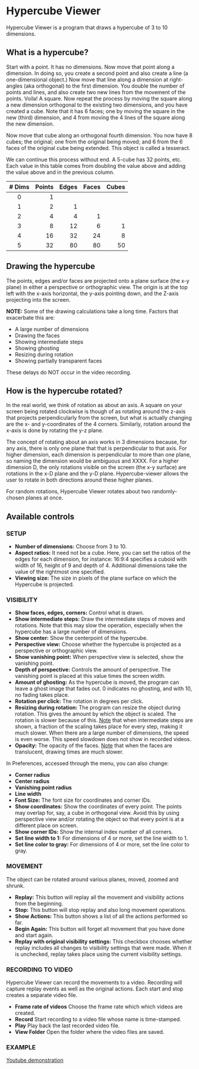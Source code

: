 # Hypercube Viewer

Hypercube Viewer is a program that draws a hypercube of 3 to 10 dimensions.

## What is a hypercube?

Start with a point. It has no dimensions. Now move that point along a dimension. In doing so, you create a second point and also create a line (a one-dimensional object.) Now move that line along a dimension at right-angles (aka orthogonal) to the first dimension. You double the number of points and lines, and also create two new lines from the movement of the points. Voila! A square. Now repeat the process by moving the square along a new dimension orthogonal to the existing two dimensions, and you have created a cube. Note that it has 6 faces; one by moving the square in the new (third) dimension, and 4 from moving the 4 lines of the square along the new dimension.

Now move that cube along an orthogonal fourth dimension. You now have 8 cubes; the original; one from the original being moved; and 6 from the 6 faces of the original cube being extended. This object is called a tesseract.

We can continue this process without end. A 5-cube has 32 points, etc. Each value in this table comes from doubling the value above and adding the value above and in the previous column.

| # Dims | Points | Edges | Faces | Cubes |
| :----: | -----: | ----: | ----: | ----: |
|      0 |      1 |       |       |       |
|      1 |      2 |     1 |       |       |
|      2 |      4 |     4 |     1 |       |
|      3 |      8 |    12 |     6 |     1 |
|      4 |     16 |    32 |    24 |     8 |
|      5 |     32 |    80 |    80 |    50 |

## Drawing the hypercube

The points, edges and/or faces are projected onto a plane surface (the x-y plane) in either a perspective or orthographic view. The origin is at the top left with the x-axis horizontal, the y-axis pointing down, and the Z-axis projecting into the screen.

**NOTE:** Some of the drawing calculations take a long time. Factors that exacerbate this are:
* A large number of dimensions
* Drawing the faces
* Showing intermediate steps
* Showing ghosting
* Resizing during rotation
* Showing partially transparent faces

These delays do NOT occur in the video recording.

## How is the hypercube rotated?

In the real world, we think of rotation as about an axis. A square on your screen being rotated clockwise is though of as rotating around the z-axis that projects perpendicularly from the screen, but what is actually changing are the x- and y-coordinates of the 4 corners. Similarly, rotation around the x-axis is done by rotating the y-z plane. 

The concept of rotating about an axis works in 3 dimensions because, for any axis, there is only one plane that that is perpendicular to that axis. For higher dimension, each dimension is perpendicular to more than one plane, so naming the dimension would be ambiguous and XXXX. For a higher dimension D, the only rotations visible on the screen (the x-y surface) are rotations in the x-D plane and the y-D plane. Hypercube-viewer allows the user to rotate in both directions around these higher planes.

For random rotations, Hypercube Viewer rotates about two randomly-chosen planes at once.

## Available controls

### SETUP

* **Number of dimensions:** Choose from 3 to 10.
* **Aspect ratios:** It need not be a cube. Here, you can set the ratios of the edges for each dimension, for instance: 16:9:4 specifies a cuboid with width of 16, height of 9 and depth of 4. Additional dimensions take the value of the rightmost one specified.
* **Viewing size:** The size in pixels of the plane surface on which the Hypercube is projected.

### VISIBILITY

* **Show faces, edges, corners:** Control what is drawn.
* **Show intermediate steps:** Draw the intermediate steps of moves and rotations. Note that this may slow the operation, especially when the hypercube has a large number of dimensions.
* **Show center:** Show the centerpoint of the hypercube.
* **Perspective view:** Choose whether the hypercube is projected as a perspective or orthographic view.
* **Show vanishing point:** When perspective view is selected, show the vanishing point.
* **Depth of perspective:** Controls the amount of perspective. The vanishing point is placed at this value times the screen width.
* **Amount of ghosting:** As the hypercube is moved, the program can leave a ghost image that fades out. 0 indicates no ghosting, and with 10, no fading takes place.
* **Rotation per click:** The rotation in degrees per click.
* **Resizing during rotation:** The program can resize the object during rotation. This gives the amount by which the object is scaled. The rotation is slower because of this. <ins>Note</ins> that when intermediate steps are shown, a fraction of the scaling takes place for every step, making it much slower. When there are a large number of dimensions, the speed is even worse. This speed slowdown does not show in recorded videos.
* **Opacity:** The opacity of the faces. <ins>Note</ins> that when the faces are translucent, drawing times are much slower.

In Preferences, accessed through the menu, you can also change:

* **Corner radius**
* **Center radius**
* **Vanishing point radius**
* **Line width**
* **Font Size:** The font size for coordinates and corner IDs.
* **Show coordinates:** Show the coordinates of every point. The points may overlap for, say, a cube in orthogonal view. Avoid this by using perspective view and/or rotating the object so that every point is at a different place on screen.
* **Show corner IDs:** Show the internal index number of all corners.
* **Set line width to 1:** For dimensions of 4 or more, set the line width to 1.
* **Set line color to gray:** For dimensions of 4 or more, set the line color to gray.

### MOVEMENT

The object can be rotated around various planes, moved, zoomed and shrunk.

* **Replay:** This button will replay all the movement and visibility actions from the beginning.
* **Stop:** This button will stop replay and also long movement operations.
* **Show Actions:** This button shows a list of all the actions performed so far.
* **Begin Again:** This button will forget all movement that you have done and start again.
* **Replay with original visibility settings:** This checkbox chooses whether replay includes all changes to visibility settings that were made. When it is unchecked, replay takes place using the current visibility settings.

### RECORDING TO VIDEO

Hypercube Viewer can record the movements to a video. Recording will capture
replay events as well as the original actions. Each start and stop creates a separate
video file.

* **Frame rate of videos** Choose the frame rate which which videos are created.
* **Record** Start recording to a video file whose name is time-stamped.
* **Play** Play back the last recorded video file.
* **View Folder** Open the folder where the video files are saved.

### EXAMPLE

[Youtube demonstration](https://www.youtube.com/embed/KZZ3qxXrC58)
